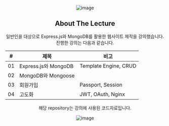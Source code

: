 
<div align="center">
  
![image](assets/image3.gif)

<!-- ABOUT THE PROJECT -->
## About The Lecture

일반인을 대상으로 Express.js와 MongoDB를 활용한 웹사이트 제작을 강의했습니다. 진행한 강의는 다음과 같습니다.

|#|제목|비고|
|---|---|---|
|01| Express.js와 MongoDB |Template Engine, CRUD|
|02| MongoDB와 Mongoose ||
|03|회원가입|Passport, Session|
|04|고도화|JWT, OAuth, Nginx|

해당 repository는 강의에 사용된 코드자료입니다.

![image](assets/image4.gif)


&nbsp;
